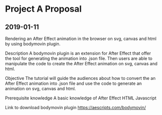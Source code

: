 # Project A Proposal
## 2019-01-11
Rendering an After Effect animation in the browser on svg, canvas and html by using bodymovin plugin.

Description 
	A bodymovin plugin is an extension for After Effect that offer the tool for generating the animation into .json file. Then users are able to manipulate the code to create the After Effect animation on svg, canvas and html.
	
Objective
	The tutorial will guide the audiences about how to convert the an After Effect animation into .json file and use the code to generate an animation on svg, canvas and html.
	
Prerequisite knowledge
A basic knowledge of 
After Effect
HTML
Javascript  

Link to download bodymovin plugin
https://aescripts.com/bodymovin/
